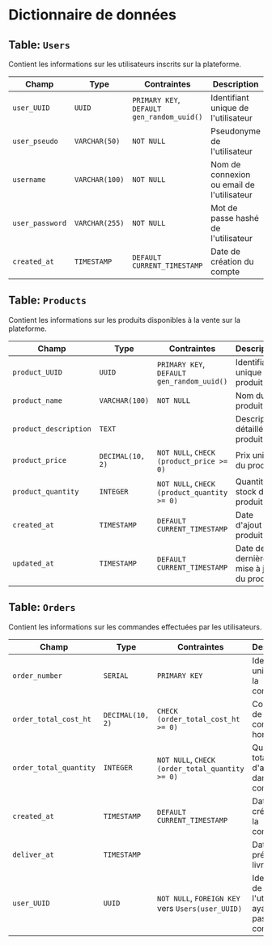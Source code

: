 # Dictionnaire de données

## Table: `Users`
Contient les informations sur les utilisateurs inscrits sur la plateforme.

| Champ          | Type              | Contraintes                                     | Description                                 |
|----------------|-------------------|-------------------------------------------------|---------------------------------------------|
| `user_UUID`    | `UUID`            | `PRIMARY KEY`, `DEFAULT gen_random_uuid()`      | Identifiant unique de l'utilisateur         |
| `user_pseudo`  | `VARCHAR(50)`     | `NOT NULL`                                      | Pseudonyme de l'utilisateur                 |
| `username`     | `VARCHAR(100)`    | `NOT NULL`                                      | Nom de connexion ou email de l'utilisateur  |
| `user_password`| `VARCHAR(255)`    | `NOT NULL`                                      | Mot de passe hashé de l'utilisateur         |
| `created_at`   | `TIMESTAMP`       | `DEFAULT CURRENT_TIMESTAMP`                     | Date de création du compte                  |

## Table: `Products`
Contient les informations sur les produits disponibles à la vente sur la plateforme.

| Champ               | Type              | Contraintes                                     | Description                                 |
|---------------------|-------------------|-------------------------------------------------|---------------------------------------------|
| `product_UUID`      | `UUID`            | `PRIMARY KEY`, `DEFAULT gen_random_uuid()`      | Identifiant unique du produit               |
| `product_name`      | `VARCHAR(100)`    | `NOT NULL`                                      | Nom du produit                              |
| `product_description`| `TEXT`           |                                                | Description détaillée du produit            |
| `product_price`     | `DECIMAL(10, 2)`  | `NOT NULL`, `CHECK (product_price >= 0)`        | Prix unitaire du produit                    |
| `product_quantity`  | `INTEGER`         | `NOT NULL`, `CHECK (product_quantity >= 0)`     | Quantité en stock du produit                |
| `created_at`        | `TIMESTAMP`       | `DEFAULT CURRENT_TIMESTAMP`                     | Date d'ajout du produit                     |
| `updated_at`        | `TIMESTAMP`       | `DEFAULT CURRENT_TIMESTAMP`                     | Date de dernière mise à jour du produit     |

## Table: `Orders`
Contient les informations sur les commandes effectuées par les utilisateurs.

| Champ                | Type              | Contraintes                                     | Description                                 |
|----------------------|-------------------|-------------------------------------------------|---------------------------------------------|
| `order_number`       | `SERIAL`          | `PRIMARY KEY`                                   | Identifiant unique de la commande           |
| `order_total_cost_ht`| `DECIMAL(10, 2)`  | `CHECK (order_total_cost_ht >= 0)`              | Coût total de la commande hors taxe         |
| `order_total_quantity`| `INTEGER`        | `NOT NULL`, `CHECK (order_total_quantity >= 0)` | Quantité totale d'articles dans la commande |
| `created_at`         | `TIMESTAMP`       | `DEFAULT CURRENT_TIMESTAMP`                     | Date de création de la commande             |
| `deliver_at`         | `TIMESTAMP`       |                                                | Date prévue de livraison                    |
| `user_UUID`          | `UUID`            | `NOT NULL`, `FOREIGN KEY` vers `Users(user_UUID)` | Identifiant de l'utilisateur ayant passé la commande |
